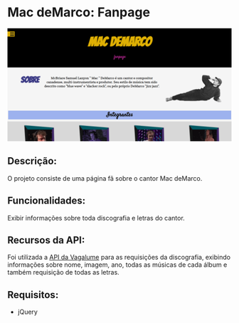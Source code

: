 # Mac deMarco: Fanpage


![Screenshot](screenshot.png)

## Descrição:

O projeto consiste de uma página fã sobre o cantor Mac deMarco.


## Funcionalidades:

Exibir informações sobre toda discografia e letras do cantor.


## Recursos da API:

Foi utilizada a [API da Vagalume](https://api.vagalume.com.br/) para as requisições da discografia, exibindo informações sobre nome, imagem, ano, todas as músicas de cada álbum e também requisição de todas as letras.


## Requisitos:

  * jQuery



 
